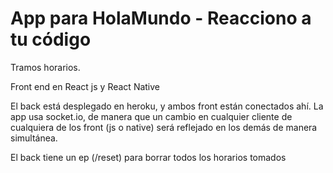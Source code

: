 # App para HolaMundo - Reacciono a tu código
Tramos horarios.

Front end en React js y React Native

El back está desplegado en heroku, y ambos front están conectados ahí.
La app usa socket.io, de manera que un cambio en cualquier cliente de cualquiera de los front (js o native) será reflejado en los demás de manera simultánea.

El back tiene un ep (/reset) para borrar todos los horarios tomados
